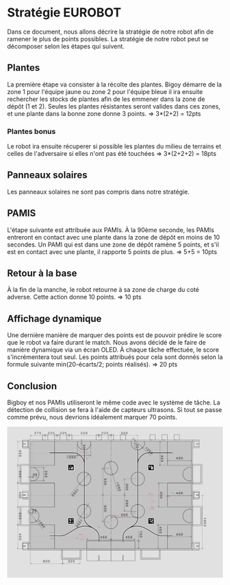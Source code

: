 # Stratégie EUROBOT
Dans ce document, nous allons décrire la stratégie de notre robot afin de ramener le plus de points possibles. La stratégie de notre robot peut se décomposer selon les étapes qui suivent.

## Plantes
La première étape va consister à la récolte des plantes. Bigoy démarre de la zone 1 pour l'équipe jaune ou zone 2 pour l'équipe bleue il ira ensuite rechercher les stocks de plantes afin de les emmener dans la zone de dépôt (1 et 2). Seules les plantes résistantes seront valides dans ces zones, et une plante dans la bonne zone donne 3 points.
=> 3*(2+2) = 12pts
### Plantes bonus
Le robot ira ensuite récuperer si possible les plantes du milieu de terrains et celles de l'adversaire si elles n'ont pas été touchées
=> 3*(2+2+2) = 18pts

## Panneaux solaires
Les panneaux solaires ne sont pas compris dans notre stratégie.

## PAMIS
L'étape suivante est attribuée aux PAMIs. À la 90ème seconde, les PAMIs entreront en contact avec une plante dans la zone de dépôt en moins de 10 secondes. Un PAMI qui est dans une zone de dépôt ramène 5 points, et s'il est en contact avec une plante, il rapporte 5 points de plus.
=> 5+5 = 10pts

## Retour à la base
À la fin de la manche, le robot retourne à sa zone de charge du coté adverse. Cette action donne 10 points.
=> 10 pts

## Affichage dynamique
Une dernière manière de marquer des points est de pouvoir prédire le score que le robot va faire durant le match. Nous avons décidé de le faire de manière dynamique via un écran OLED. À chaque tâche effectuée, le score s'incrémentera tout seul. Les points attribués pour cela sont donnés selon la formule suivante min(20-écarts/2; points réalisés).
=> 20 pts

## Conclusion
Bigboy et nos PAMIs utiliseront le même code avec le système de tâche. La détection de collision se fera à l'aide de capteurs ultrasons.
Si tout se passe comme prévu, nous devrions idéalement marquer 70 points.

![Map](/strat_1.png)